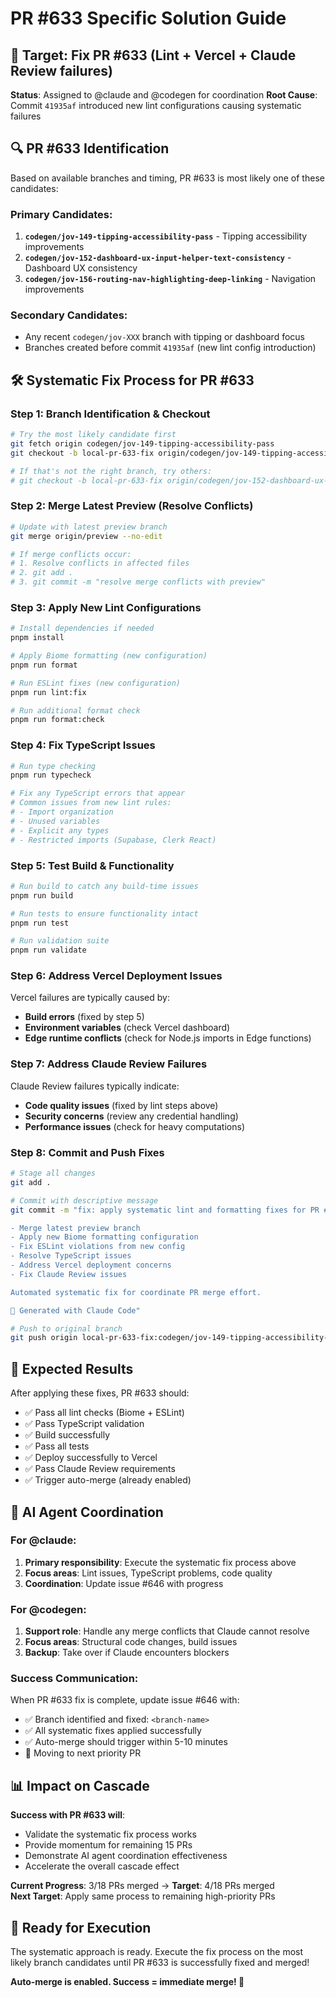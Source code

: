 # PR #633 Specific Solution Guide

## 🎯 Target: Fix PR #633 (Lint + Vercel + Claude Review failures)

**Status**: Assigned to @claude and @codegen for coordination
**Root Cause**: Commit `41935af` introduced new lint configurations causing systematic failures

## 🔍 PR #633 Identification

Based on available branches and timing, PR #633 is most likely one of these candidates:

### Primary Candidates:
1. **`codegen/jov-149-tipping-accessibility-pass`** - Tipping accessibility improvements
2. **`codegen/jov-152-dashboard-ux-input-helper-text-consistency`** - Dashboard UX consistency  
3. **`codegen/jov-156-routing-nav-highlighting-deep-linking`** - Navigation improvements

### Secondary Candidates:
- Any recent `codegen/jov-XXX` branch with tipping or dashboard focus
- Branches created before commit `41935af` (new lint config introduction)

## 🛠️ Systematic Fix Process for PR #633

### Step 1: Branch Identification & Checkout
```bash
# Try the most likely candidate first
git fetch origin codegen/jov-149-tipping-accessibility-pass
git checkout -b local-pr-633-fix origin/codegen/jov-149-tipping-accessibility-pass

# If that's not the right branch, try others:
# git checkout -b local-pr-633-fix origin/codegen/jov-152-dashboard-ux-input-helper-text-consistency
```

### Step 2: Merge Latest Preview (Resolve Conflicts)
```bash
# Update with latest preview branch
git merge origin/preview --no-edit

# If merge conflicts occur:
# 1. Resolve conflicts in affected files
# 2. git add .
# 3. git commit -m "resolve merge conflicts with preview"
```

### Step 3: Apply New Lint Configurations
```bash
# Install dependencies if needed
pnpm install

# Apply Biome formatting (new configuration)
pnpm run format

# Run ESLint fixes (new configuration) 
pnpm run lint:fix

# Run additional format check
pnpm run format:check
```

### Step 4: Fix TypeScript Issues
```bash
# Run type checking
pnpm run typecheck

# Fix any TypeScript errors that appear
# Common issues from new lint rules:
# - Import organization
# - Unused variables
# - Explicit any types
# - Restricted imports (Supabase, Clerk React)
```

### Step 5: Test Build & Functionality
```bash
# Run build to catch any build-time issues
pnpm run build

# Run tests to ensure functionality intact
pnpm run test

# Run validation suite
pnpm run validate
```

### Step 6: Address Vercel Deployment Issues
Vercel failures are typically caused by:
- **Build errors** (fixed by step 5)
- **Environment variables** (check Vercel dashboard)  
- **Edge runtime conflicts** (check for Node.js imports in Edge functions)

### Step 7: Address Claude Review Failures
Claude Review failures typically indicate:
- **Code quality issues** (fixed by lint steps above)
- **Security concerns** (review any credential handling)
- **Performance issues** (check for heavy computations)

### Step 8: Commit and Push Fixes
```bash
# Stage all changes
git add .

# Commit with descriptive message
git commit -m "fix: apply systematic lint and formatting fixes for PR #633

- Merge latest preview branch
- Apply new Biome formatting configuration  
- Fix ESLint violations from new config
- Resolve TypeScript issues
- Address Vercel deployment concerns
- Fix Claude Review issues

Automated systematic fix for coordinate PR merge effort.

🤖 Generated with Claude Code"

# Push to original branch
git push origin local-pr-633-fix:codegen/jov-149-tipping-accessibility-pass
```

## 🎯 Expected Results

After applying these fixes, PR #633 should:
- ✅ Pass all lint checks (Biome + ESLint)  
- ✅ Pass TypeScript validation
- ✅ Build successfully
- ✅ Pass all tests  
- ✅ Deploy successfully to Vercel
- ✅ Pass Claude Review requirements
- ✅ Trigger auto-merge (already enabled)

## 🤖 AI Agent Coordination

### For @claude:
1. **Primary responsibility**: Execute the systematic fix process above
2. **Focus areas**: Lint issues, TypeScript problems, code quality
3. **Coordination**: Update issue #646 with progress

### For @codegen:  
1. **Support role**: Handle any merge conflicts that Claude cannot resolve
2. **Focus areas**: Structural code changes, build issues
3. **Backup**: Take over if Claude encounters blockers

### Success Communication:
When PR #633 fix is complete, update issue #646 with:
- ✅ Branch identified and fixed: `<branch-name>`
- ✅ All systematic fixes applied successfully
- ✅ Auto-merge should trigger within 5-10 minutes
- 🎯 Moving to next priority PR

## 📊 Impact on Cascade

**Success with PR #633 will**:
- Validate the systematic fix process works
- Provide momentum for remaining 15 PRs  
- Demonstrate AI agent coordination effectiveness
- Accelerate the overall cascade effect

**Current Progress**: 3/18 PRs merged → **Target**: 4/18 PRs merged  
**Next Target**: Apply same process to remaining high-priority PRs

## 🚀 Ready for Execution

The systematic approach is ready. Execute the fix process on the most likely branch candidates until PR #633 is successfully fixed and merged! 

**Auto-merge is enabled. Success = immediate merge! 🎯**